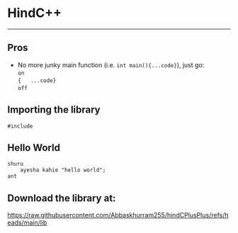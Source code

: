 # HindC++
---

## Pros
* No more junky main function (i.e. `int main(){...code}`), just go:
  <br/>`on`<br/>`{   ...code}`<br/>`off`

## Importing the library
`#include `

## Hello World
`shuru`<br/>
`    ayesha kahie "hello world";`
    <br/>
`ant
`


## Download the library at:
https://raw.githubusercontent.com/Abbaskhurram255/hindCPlusPlus/refs/heads/main/lib
